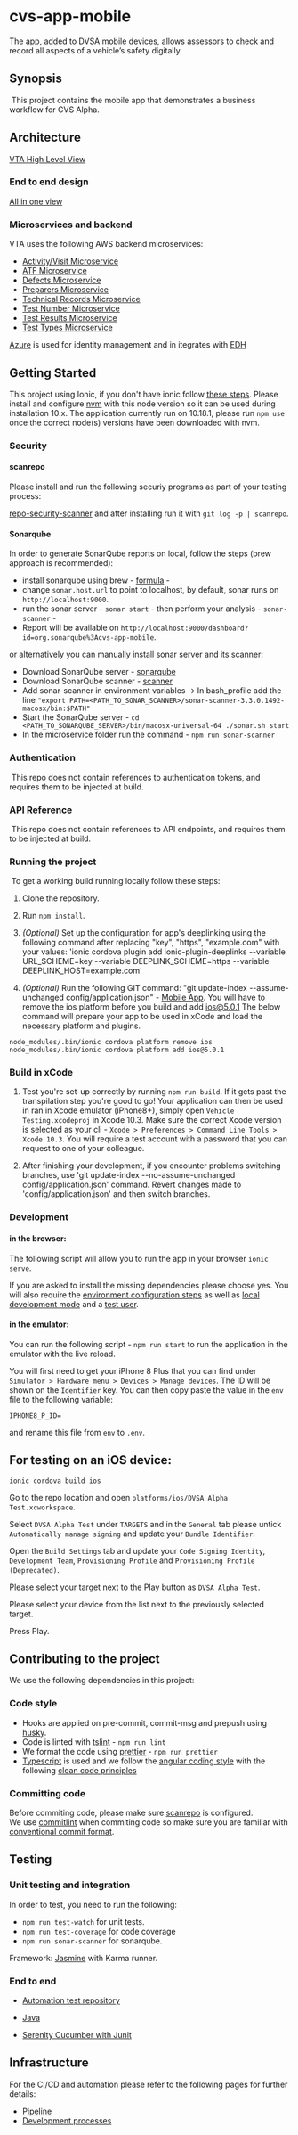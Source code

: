 # cvs-app-mobile
The app, added to DVSA mobile devices, allows assessors to check and record all aspects of a vehicle’s safety digitally
​
## Synopsis
​
This project contains the mobile app that demonstrates a business workflow for CVS Alpha.
​
## Architecture
[VTA High Level View](https://wiki.dvsacloud.uk/display/HVT/VTA+High+Level++View)

### End to end design
[All in one view](https://wiki.dvsacloud.uk/pages/viewpage.action?pageId=79254695)

### Microservices and backend
VTA uses the following AWS backend microservices:
- [Activity/Visit Microservice](https://wiki.dvsacloud.uk/pages/viewpage.action?pageId=81626518)
- [ATF Microservice](https://wiki.dvsacloud.uk/display/HVT/ATF+Microservice)
- [Defects Microservice](https://wiki.dvsacloud.uk/display/HVT/Defects+Microservice)
- [Preparers Microservice](https://wiki.dvsacloud.uk/display/HVT/Preparers+Microservice)
- [Technical Records Microservice](https://wiki.dvsacloud.uk/display/HVT/Technical+Records+Microservice)
- [Test Number Microservice](https://wiki.dvsacloud.uk/display/HVT/Test+Number+Microservice)
- [Test Results Microservice](https://wiki.dvsacloud.uk/display/HVT/Test+Results+Microservice)
- [Test Types Microservice](https://wiki.dvsacloud.uk/display/HVT/Test+Types+Microservice)

[Azure](https://docs.microsoft.com/en-us/azure/active-directory/) is used for identity management and in itegrates with [EDH](https://wiki.dvsacloud.uk/pages/viewpage.action?pageId=68583709)

## Getting Started
This project using Ionic, if you don't have ionic follow [these steps](https://ionicframework.com/docs/v1/guide/installation.html).
Please install and configure [nvm](https://github.com/nvm-sh/nvm) with this node version so it can be used during installation 10.x.
The application currently run on 10.18.1, please run `npm use` once the correct node(s) versions have been downloaded with nvm.

### Security

#### scanrepo
Please install and run the following securiy programs as part of your testing process:

[repo-security-scanner](https://github.com/UKHomeOffice/repo-security-scanner) and after installing run it with `git log -p | scanrepo`.

#### Sonarqube

In order to generate SonarQube reports on local, follow the steps (brew approach is recommended):
- install sonarqube using brew - [formula](https://formulae.brew.sh/formula/sonarqube) -
- change `sonar.host.url` to point to localhost, by default, sonar runs on `http://localhost:9000`.
- run the sonar server - `sonar start` - then perform your analysis - `sonar-scanner` -
- Report will be available on `http://localhost:9000/dashboard?id=org.sonarqube%3Acvs-app-mobile`.

or alternatively you can manually install sonar server and its scanner:
- Download SonarQube server - [sonarqube](https://binaries.sonarsource.com/Distribution/sonarqube/sonarqube-7.6.zip)
- Download SonarQube scanner - [scanner](https://binaries.sonarsource.com/Distribution/sonar-scanner-cli/sonar-scanner-cli-3.3.0.1492-macosx.zip)
- Add sonar-scanner in environment variables -> In bash_profile add the line `"export PATH=<PATH_TO_SONAR_SCANNER>/sonar-scanner-3.3.0.1492-macosx/bin:$PATH"`
- Start the SonarQube server - `cd <PATH_TO_SONARQUBE_SERVER>/bin/macosx-universal-64 ./sonar.sh start`
- In the microservice folder run the command - `npm run sonar-scanner`

### Authentication
​
This repo does not contain references to authentication tokens, and requires them to be injected at build.

### API Reference
​
This repo does not contain references to API endpoints, and requires them to be injected at build.

### Running the project
​
To get a working build running locally follow these steps:

1. Clone the repository.

2. Run `npm install`.

3. *(Optional)* Set up the configuration for app's deeplinking using the following command after replacing "key", "https", "example.com" with your values:
  'ionic cordova plugin add ionic-plugin-deeplinks --variable URL_SCHEME=key --variable DEEPLINK_SCHEME=https --variable DEEPLINK_HOST=example.com'

4. *(Optional)* Run the following GIT command: "git update-index --assume-unchanged config/application.json" - [Mobile App](https://wiki.dvsacloud.uk/display/HVT/Getting+started+with+the+Mobile+App).
You will have to remove the ios platform before you build and add ios@5.0.1
The below command will prepare your app to be used in xCode and load the necessary platform and plugins. 
```
node_modules/.bin/ionic cordova platform remove ios
node_modules/.bin/ionic cordova platform add ios@5.0.1
```

### Build in xCode


1. Test you're set-up correctly by running `npm run build`.  If it gets past the transpilation step you're good to go!
Your application can then be used in ran in Xcode emulator (iPhone8+), simply open `Vehicle Testing.xcodeproj` in Xcode 10.3.
Make sure the correct Xcode version is selected as your cli - `Xcode > Preferences > Command Line Tools > Xcode 10.3`.
You will require a test account with a password that you can request to one of your colleague.

2. After finishing your development, if you encounter problems switching branches, use 'git update-index --no-assume-unchanged config/application.json' command. Revert changes made to 'config/application.json' and then switch branches.

### Development

#### in the browser:

The following script will allow you to run the app in your browser `ionic serve`.

If you are asked to install the missing dependencies please choose yes.
You will also require the [environment configuration steps](https://wiki.dvsacloud.uk/display/HVT/Getting+started+with+the+Mobile+App#GettingstartedwiththeMobileApp-Environmentfiles) as well as [local development mode](https://wiki.dvsacloud.uk/display/HVT/Getting+started+with+the+Mobile+App#GettingstartedwiththeMobileApp-Runningtheappindevelopmentmode) and a [test user](https://wiki.dvsacloud.uk/display/HVT/Getting+started+with+the+Mobile+App#GettingstartedwiththeMobileApp-Credentials).

#### in the emulator:

You can run the following script - `npm run start` to run the application in the emulator with the live reload.

You will first need to get your iPhone 8 Plus that you can find under `Simulator > Hardware menu > Devices > Manage devices`.
The ID will be shown on the `Identifier` key.
You can then copy paste the value in the `env` file to the following variable:
```
IPHONE8_P_ID=

```


and rename this file from `env` to `.env`.


## For testing on an iOS device:

`ionic cordova build ios`

Go to the repo location and open `platforms/ios/DVSA Alpha Test.xcworkspace`.

Select `DVSA Alpha Test` under `TARGETS` and in the `General` tab please untick `Automatically manage signing` and update your `Bundle Identifier`.

Open the `Build Settings` tab and update your `Code Signing Identity`, `Development Team`, `Provisioning Profile` and `Provisioning Profile (Deprecated)`.

Please select your target next to the Play button as `DVSA Alpha Test`.

Please select your device from the list next to the previously selected target.

Press Play.

## Contributing to the project

We use the following dependencies in this project:

### Code style

- Hooks are applied on pre-commit, commit-msg and prepush using [husky](https://github.com/typicode/husky).
- Code is linted with [tslint](https://palantir.github.io/tslint/) - `npm run lint`
- We format the code using [prettier](https://prettier.io/) - `npm run prettier`
- [Typescript](https://github.com/basarat/typescript-book) is used and we follow the [angular coding style](https://angular.io/guide/styleguide) with the following [clean code principles](https://github.com/ryanmcdermott/clean-code-javascript)

### Committing code
Before commiting code, please make sure [scanrepo](https://github.com/UKHomeOffice/repo-security-scanner) is configured.</br>
We use [commitlint](https://github.com/conventional-changelog/commitlint#readme) when commiting code so make sure you are familiar with [conventional commit format](https://www.conventionalcommits.org/en/v1.0.0-beta.4/).  

## Testing


### Unit testing and integration
In order to test, you need to run the following:

- `npm run test-watch` for unit tests.
- `npm run test-coverage` for code coverage
- `npm run sonar-scanner` for sonarqube.

Framework: [Jasmine](https://jasmine.github.io/2.0/introduction.html) with Karma runner.

### End to end
- [Automation test repository](https://github.com/dvsa/cvs-auto-mobile-app)

- [Java](https://docs.oracle.com/en/java/javase/11/)
- [Serenity Cucumber with Junit](https://serenity-bdd.github.io/theserenitybook/latest/junit-basic.html)



## Infrastructure
For the CI/CD and automation please refer to the following pages for further details:
- [Pipeline](https://wiki.dvsacloud.uk/display/HVT/CVS+Pipeline+Infrastructure)
- [Development processes](https://wiki.dvsacloud.uk/pages/viewpage.action?pageId=36870584)
